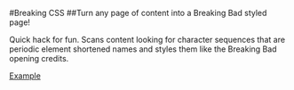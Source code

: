 #Breaking CSS
##Turn any page of content into a Breaking Bad styled page!

Quick hack for fun. Scans content looking for character sequences that are periodic element shortened names and styles them like the Breaking Bad opening credits.

[Example](http://htmlpreview.github.io/?https://github.com/DaveAtDog/Breaking-CSS/blob/master/index.html)
